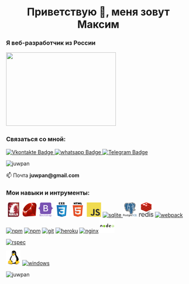 <h1 align="center">Приветствую 👋, меня зовут Максим </h1>
<h3 align="left">Я веб-разработчик из России</h3>

<div id="header" align="left">
  <img src="https://media1.giphy.com/media/f6hnhHkks8bk4jwjh3/giphy.gif" width="300" height="200" />
</div>

<div id="badges" align="left">
  <h3>Связаться со мной:</h3>
  <a href="https://vk.com/id45360483">
    <img src="https://img.shields.io/badge/Vkontakte-blue?logo=vk&logoColor=white&style=for-the-badge"
      alt="Vkontakte Badge" />
  </a>
  <a href="https://wa.me/+79658414034">
    <img src="https://img.shields.io/badge/WhatsApp-brightgreen?logo=WhatsApp&logoColor=white&style=for-the-badge"
      alt="whatsapp Badge" />
  </a>
  <a href="https://t.me/Juwpan">
    <img src="https://img.shields.io/badge/Telegram-2bb8c4?logo=telegram&logoColor=white&style=for-the-badge"
      alt="Telegram Badge" />
  </a>
</div>
<p align="left"> <img src="https://komarev.com/ghpvc/?username=juwpan&label=Profile%20views&color=0e75b6&style=flat"
    alt="juwpan" /> </p>

<p align="left"> 📫 Почта <b>juwpan@gmail.com</b></p>

<h3 align="left">Мои навыки и интрументы:</h3>

<p align="left">
  <a href="https://rubyonrails.org" target="_blank" rel="noreferrer"> <img
      src="https://raw.githubusercontent.com/devicons/devicon/master/icons/rails/rails-original-wordmark.svg"
      alt="rails" width="40" height="40" /></a>
  <a href="https://www.ruby-lang.org/en/" target="_blank" rel="noreferrer"> <img
      src="https://raw.githubusercontent.com/devicons/devicon/master/icons/ruby/ruby-original.svg" alt="ruby" width="40"
      height="40" /></a>
  <a href="https://getbootstrap.com" target="_blank" rel="noreferrer">
    <img src="https://raw.githubusercontent.com/devicons/devicon/master/icons/bootstrap/bootstrap-plain-wordmark.svg"
      alt="bootstrap" width="40" height="40" /></a>
  <a href="https://www.w3schools.com/css/" target="_blank" rel="noreferrer">
    <img src="https://raw.githubusercontent.com/devicons/devicon/master/icons/css3/css3-original-wordmark.svg"
      alt="css3" width="40" height="40" /></a>
  <a href="https://www.w3.org/html/" target="_blank" rel="noreferrer">
    <img src="https://raw.githubusercontent.com/devicons/devicon/master/icons/html5/html5-original-wordmark.svg"
      alt="html5" width="40" height="40" /></a>
  <a href="https://developer.mozilla.org/en-US/docs/Web/JavaScript" target="_blank" rel="noreferrer">
    <img src="https://raw.githubusercontent.com/devicons/devicon/master/icons/javascript/javascript-original.svg"
      alt="javascript" width="40" height="40" /></a>
  <a href="https://www.sqlite.org/" target="_blank" rel="noreferrer"> <img
      src="https://www.vectorlogo.zone/logos/sqlite/sqlite-icon.svg" alt="sqlite" width="40" height="40" /> </a>
  <a href="https://www.postgresql.org" target="_blank" rel="noreferrer"> <img
      src="https://raw.githubusercontent.com/devicons/devicon/master/icons/postgresql/postgresql-original-wordmark.svg"
      alt="postgresql" width="40" height="40" /></a>
  <a href="https://redis.io" target="_blank" rel="noreferrer"> <img
      src="https://raw.githubusercontent.com/devicons/devicon/master/icons/redis/redis-original-wordmark.svg"
      alt="redis" width="40" height="40" /></a>
  <a href="https://webpack.js.org" target="_blank" rel="noreferrer"> <img
      src="https://upload.wikimedia.org/wikipedia/commons/thumb/9/94/Webpack.svg/206px-Webpack.svg.png" alt="webpack" width="90" height="40" /></a>
  <a href="https://www.npmjs.com" target="_blank" rel="noreferrer"> <img
      src="https://upload.wikimedia.org/wikipedia/commons/d/db/Npm-logo.svg" alt="npm" width="80" height="40" /></a>
  <a href="https://yarnpkg.com" target="_blank" rel="noreferrer"> <img
      src="https://anurocha.files.wordpress.com/2016/10/yarn-kitten-full.png" alt="npm" width="80" height="40" /></a>
  <a href="https://git-scm.com/" target="_blank" rel="noreferrer"> <img
      src="https://www.vectorlogo.zone/logos/git-scm/git-scm-icon.svg" alt="git" width="40" height="40" /></a>
  <a href="https://heroku.com" target="_blank" rel="noreferrer">
    <img src="https://www.vectorlogo.zone/logos/heroku/heroku-icon.svg" alt="heroku" width="40" height="40" /></a>
  <a href="https://www.nginx.com" target="_blank" rel="noreferrer">
    <img src="https://encrypted-tbn0.gstatic.com/images?q=tbn:ANd9GcSBv2aYopwb8K6k7McYi-EHgKmuqA1XEnb5X4KXlfnEFcfa8rf_Te9HXbZiq4e4_tJcfew&usqp=CAU"
      alt="nginx" width="40" height="40" /></a>
  <a href="https://nodejs.org" target="_blank" rel="noreferrer"> <img
      src="https://raw.githubusercontent.com/devicons/devicon/master/icons/nodejs/nodejs-original-wordmark.svg"
      alt="nodejs" width="40" height="40" /></a>
</p>


<p align="left">
  <a href="https://github.com/rspec" target="_blank" rel="noreferrer">
    <img src="https://avatars.githubusercontent.com/u/22388?s=200&v=4" alt="rspec" width="40" height="40" /></a>
</p>

<p align="left">
  <a href="https://www.linux.org/" target="_blank" rel="noreferrer">
    <img src="https://raw.githubusercontent.com/devicons/devicon/master/icons/linux/linux-original.svg" alt="linux"
      width="40" height="40" /></a>
  <a href="https://www.microsoft.com" target="_blank" rel="noreferrer">
    <img src="https://www.clipartmax.com/png/middle/87-873843_windows-10-logo-report-flat-icon.png" alt="windows"
      width="40" height="40" /></a>
</p>

<p>&nbsp;<img align="left" src="https://github-readme-stats.vercel.app/api?username=juwpan&show_icons=true&locale=ru"
    alt="juwpan" width="400" /></p>

<!--
**juwpan/juwpan** is a ✨ _special_ ✨ repository because its `README.md` (this file) appears on your GitHub profile.

Here are some ideas to get you started:

- 🔭 I’m currently working on ...
- 🌱 I’m currently learning ...
- 👯 I’m looking to collaborate on ...
- 🤔 I’m looking for help with ...
- 💬 Ask me about ...
- 📫 How to reach me: ...
- 😄 Pronouns: ...
- ⚡ Fun fact: ...
-->
